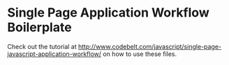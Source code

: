 Single Page Application Workflow Boilerplate
============================================

Check out the tutorial at <a href="http://www.codebelt.com/javascript/single-page-javascript-application-workflow/">http://www.codebelt.com/javascript/single-page-javascript-application-workflow/</a> on how to use these files.
